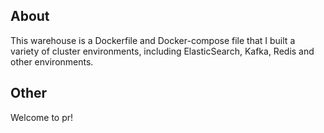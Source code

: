 ## About
This warehouse is a Dockerfile and Docker-compose file that 
I built a variety of cluster environments,
including ElasticSearch, Kafka, Redis and other environments.

## Other
Welcome to pr!
